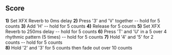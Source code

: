 ## Score

**1)** Set XFX Reverb to 0ms delay 
**2)** Press '3' and 'V' together
-- hold for 5 counts
**3)** Add 'H'
-- hold for 5 counts
**4)** Release for 5 counts
**5)** Set XFX Reverb to 250ms delay
-- hold for 5  counts
**6)** Press 'T' and 'U' in a 5 over 4 rhythmic pattern (5 times)
-- hold for 5 counts
**7)** Hold '4' and '5' for 2 counts
-- hold for 5 counts  
**8)** Hold '2' and '3' for 5 counts then  fade out over 10 counts